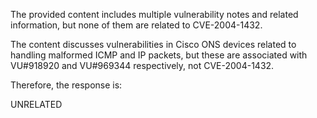 The provided content includes multiple vulnerability notes and related information, but none of them are related to CVE-2004-1432.

The content discusses vulnerabilities in Cisco ONS devices related to handling malformed ICMP and IP packets, but these are associated with VU#918920 and VU#969344 respectively, not CVE-2004-1432.

Therefore, the response is:

UNRELATED